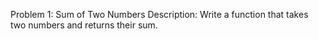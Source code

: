 Problem 1: Sum of Two Numbers
Description: Write a function that takes two numbers and returns their sum.
